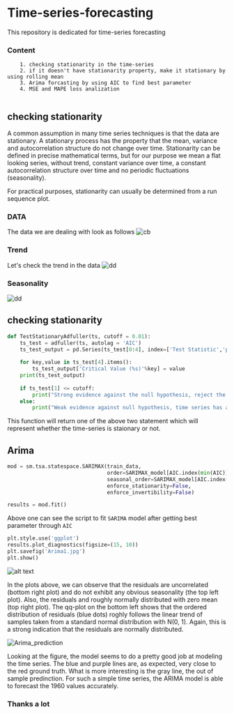 # Time-series-forecasting
This repository is dedicated for time-series forecasting 

### Content
```
    1. checking stationarity in the time-series
    2. if it doesn't have stationarity property, make it stationary by using rolling mean
    3. Arima forcasting by using AIC to find best parameter 
    4. MSE and MAPE loss analization
    
```    
## checking stationarity

A common assumption in many time series techniques is that the data are stationary.
A stationary process has the property that the mean, variance and autocorrelation structure do not change over time. Stationarity can be defined in precise mathematical terms, but for our purpose we mean a flat looking series, without trend, constant variance over time, a constant autocorrelation structure over time and no periodic fluctuations (seasonality).

For practical purposes, stationarity can usually be determined from a run sequence plot.

### DATA
The data we are dealing with look as follows 
![cb](https://github.com/nirajdevpandey/Time-series-forecasting/blob/master/data/original_data.jpg)
### Trend 
Let's check the trend in the data 
![dd](https://github.com/nirajdevpandey/Time-series-forecasting/blob/master/data/trend.jpg)

### Seasonality 
![dd](https://github.com/nirajdevpandey/Time-series-forecasting/blob/master/data/seasonality.jpg)


## checking stationarity
```python
def TestStationaryAdfuller(ts, cutoff = 0.01):
    ts_test = adfuller(ts, autolag = 'AIC')
    ts_test_output = pd.Series(ts_test[0:4], index=['Test Statistic','p-value','#Lags Used','Number of Observations Used'])
    
    for key,value in ts_test[4].items():
        ts_test_output['Critical Value (%s)'%key] = value
    print(ts_test_output)
    
    if ts_test[1] <= cutoff:
        print("Strong evidence against the null hypothesis, reject the null hypothesis. Data has no unit root, hence it is stationary")
    else:
        print("Weak evidence against null hypothesis, time series has a unit root, indicating it is non-stationary ")
```
This function will return one of the above two statement which will represent whether the time-series is staionary or not.

## Arima

```python
mod = sm.tsa.statespace.SARIMAX(train_data,
                                order=SARIMAX_model[AIC.index(min(AIC))][0],
                                seasonal_order=SARIMAX_model[AIC.index(min(AIC))][1],
                                enforce_stationarity=False,
                                enforce_invertibility=False)

results = mod.fit()
```
Above one can see the script to fit `SARIMA` model after getting best parameter through `AIC`

```python
plt.style.use('ggplot')
results.plot_diagnostics(figsize=(15, 10))
plt.savefig('Arima1.jpg')
plt.show()
```
![alt text](https://github.com/nirajdevpandey/Time-series-forecasting/blob/master/data/Arima1.jpg)

In the plots above, we can observe that the residuals are uncorrelated (bottom right plot) and do not exhibit any obvious seasonality (the top left plot). Also, the residuals and roughly normally distributed with zero mean (top right plot). The qq-plot on the bottom left shows that the ordered distribution of residuals (blue dots) roghly follows the linear trend of samples taken from a standard normal distribution with N(0, 1). Again, this is a strong indication that the residuals are normally distributed.

![Arima_prediction](https://github.com/nirajdevpandey/Time-series-forecasting/blob/master/data/prediction.jpg)

Looking at the figure, the model seems to do a pretty good job at modeling the time series. The blue and purple lines are, as expected, very close to the red ground truth. What is more interesting is the gray line, the out of sample predinction. For such a simple time series, the ARIMA model is able to forecast the 1960 values accurately.

### Thanks a lot
